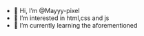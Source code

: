 - 👋 Hi, I’m @Mayyy-pixel
- 👀 I’m interested in html,css and js
- 🌱 I’m currently learning the aforementioned

<!---
Mayyy-pixel/Mayyy-pixel is a ✨ special ✨ repository because its `README.md` (this file) appears on your GitHub profile.
You can click the Preview link to take a look at your changes.
--->

